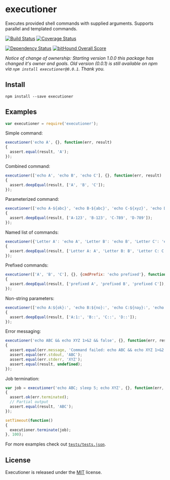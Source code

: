 # executioner

Executes provided shell commands with supplied arguments. Supports parallel and templated commands.

[![Build Status](https://img.shields.io/travis/alexindigo/executioner/master.svg?style=flat-square)](https://travis-ci.org/alexindigo/executioner)
[![Coverage Status](https://img.shields.io/coveralls/alexindigo/executioner/master.svg?style=flat-square)](https://coveralls.io/github/alexindigo/executioner?branch=master)

[![Dependency Status](https://img.shields.io/david/alexindigo/executioner.svg?style=flat)](https://david-dm.org/alexindigo/executioner)
[![bitHound Overall Score](https://www.bithound.io/github/alexindigo/executioner/badges/score.svg)](https://www.bithound.io/github/alexindigo/executioner)


*Notice of change of ownership: Starting version 1.0.0 this package has changed it's owner and goals. Old version (0.0.1) is still available on npm via `npm install executioner@0.0.1`. Thank you.*


## Install

```
npm install --save executioner
```

## Examples

```javascript
var executioner = require('executioner');
```

Simple command:

```javascript
executioner('echo A', {}, function(err, result)
{
  assert.equal(result, 'A');
});
```

Combined command:

```javascript
executioner(['echo A', 'echo B', 'echo C'], {}, function(err, result)
{
  assert.deepEqual(result, ['A', 'B', 'C']);
});
```

Parameterized command:

```javascript
executioner(['echo A-${abc}', 'echo B-${abc}', 'echo C-${xyz}', 'echo D-${xyz}'], {abc: '123', xyz: '789'}, function(err, result)
{
  assert.deepEqual(result, ['A-123', 'B-123', 'C-789', 'D-789']);
});
```

Named list of commands:

```javascript
executioner({'Letter A': 'echo A', 'Letter B': 'echo B', 'Letter C': 'echo C'}, {}, function(err, result)
{
  assert.deepEqual(result, ['Letter A: A', 'Letter B: B', 'Letter C: C']);
});
```

Prefixed commands:

```javascript
executioner(['A', 'B', 'C'], {}, {cmdPrefix: 'echo prefixed'}, function(err, result)
{
  assert.deepEqual(result, ['prefixed A', 'prefixed B', 'prefixed C']);
});
```

Non-string parameters:

```javascript
executioner(['echo A:${ok}:', 'echo B:${no}:', 'echo C:${nay}:', 'echo D:${never}:'], {ok: true, no: false, nay: null, never: undefined}, function(err, result)
{
  assert.deepEqual(result, ['A:1:', 'B::', 'C::', 'D::']);
});
```

Error messaging:

```javascript
executioner('echo ABC && echo XYZ 1>&2 && false', {}, function(err, result)
{
  assert.equal(err.message, 'Command failed: echo ABC && echo XYZ 1>&2 && false\nXYZ');
  assert.equal(err.stdout, 'ABC');
  assert.equal(err.stderr, 'XYZ');
  assert.equal(result, undefined);
});
```

Job termination:

```javascript
var job = executioner('echo ABC; sleep 5; echo XYZ', {}, function(err, result)
{
  assert.ok(err.terminated);
  // Partial output
  assert.equal(result, 'ABC');
});

setTimeout(function()
{
  executioner.terminate(job);
}, 100);
```

For more examples check out [`tests/tests.json`](tests/tests.json).

## License

Executioner is released under the [MIT](LICENSE) license.
